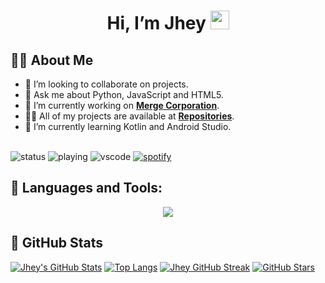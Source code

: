 <h1 align="center">Hi, I’m Jhey <img src="https://i.imgur.com/ILVRpZm.gif" width="30px"></h1>

## 🙋‍♂️ About Me
- 👯 I’m looking to collaborate on projects.
- 💬 Ask me about Python, JavaScript and HTML5.
- 🔭 I’m currently working on **[Merge Corporation](https://github.com/MergeCorporation)**.
- 👨‍💻 All of my projects are available at **[Repositories](https://github.com/jheytheprodigy?tab=repositories)**.
- 🌱 I’m currently learning Kotlin and Android Studio.

<br>![status](https://nocache.advaith.workers.dev?url=https://img.shields.io/endpoint?url=https://dev.discordprofiles.me/api/badge/status/276544649148235776?simple=true)
![playing](https://nocache.advaith.workers.dev?url=https://img.shields.io/endpoint?url=https://dev.discordprofiles.me/api/badge/playing/276544649148235776)
![vscode](https://nocache.advaith.workers.dev?url=https://img.shields.io/endpoint?url=https://dev.discordprofiles.me/api/badge/vscode/276544649148235776)
[![spotify](https://nocache.advaith.workers.dev?url=https://img.shields.io/endpoint?url=https://dev.discordprofiles.me/api/badge/spotify/276544649148235776)](https://dev.discordprofiles.me/openspotify/276544649148235776)

## 🚀 Languages and Tools:
<p align="center">
  <a href="https://skillicons.dev">
    <img src="https://skillicons.dev/icons?i=py,js,html,css,ruby,rails,kotlin,bash,php,androidstudio&perline=11" />
  </a>
</p>

## 👤 GitHub Stats
  <a href="#">![Jhey's GitHub Stats](https://github-readme-stats.vercel.app/api?username=jheytheprodigy&theme=omni&count_private=true&hide_border=true&line_height=20)</a>
  <a href="#">![Top Langs](https://github-readme-stats.vercel.app/api/top-langs/?username=jheytheprodigy&disable_animations=false&theme=omni&layout=compact&count_private=true&hide_border=true)</a>
  <a href="#">![Jhey GitHub Streak](https://github-readme-streak-stats.herokuapp.com/?user=jheytheprodigy&disable_animations=false&theme=omni&hide_border=true)</a>
  <a href="#">![GitHub Stars](https://github-readme-stats.vercel.app/api?username=jheytheprodigy&show_icons=true&locale=en&count_private=true&hide_rank=true&custom_title=My%20GitHub%20Stats&disable_animations=false&theme=omni&hide_border=true)</a>
